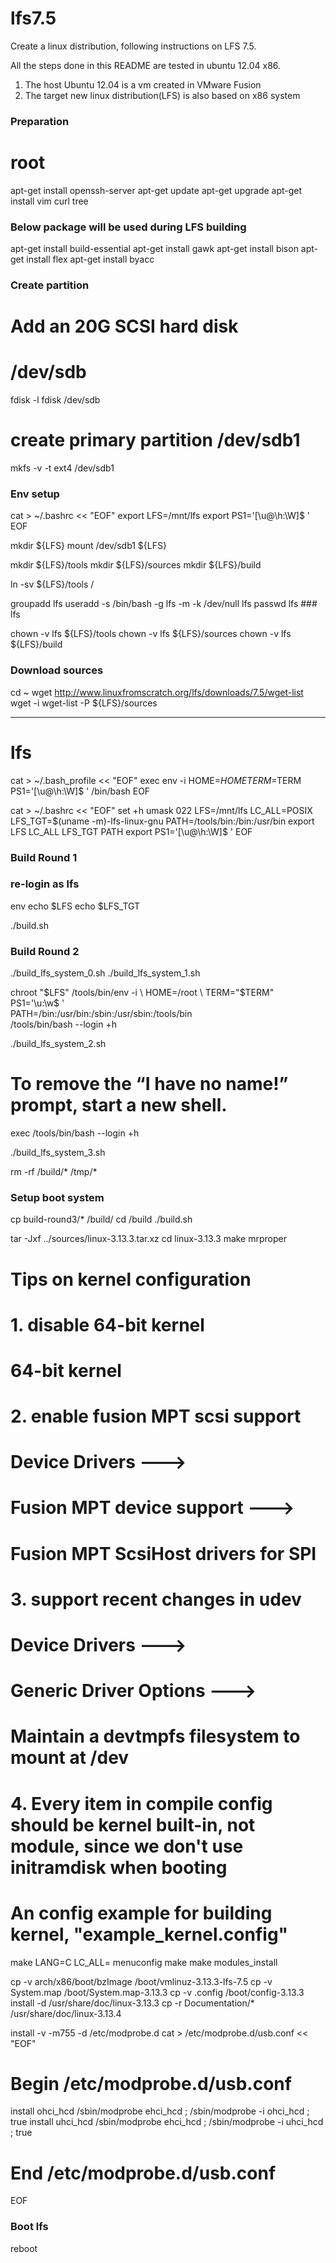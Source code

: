 lfs7.5
======

Create a linux distribution, following instructions on LFS 7.5.

All the steps done in this README are tested in ubuntu 12.04 x86.

1. The host Ubuntu 12.04 is a vm created in VMware Fusion
2. The target new linux distribution(LFS) is also based on x86 system

### Preparation ###
# root #

apt-get install openssh-server
apt-get update
apt-get upgrade
apt-get install vim curl tree

### Below package will be used during LFS building
apt-get install build-essential
apt-get install gawk
apt-get install bison
apt-get install flex
apt-get install byacc

### Create partition
# Add an 20G SCSI hard disk
# /dev/sdb

fdisk -l
fdisk /dev/sdb
# create primary partition /dev/sdb1
mkfs -v -t ext4 /dev/sdb1

### Env setup
cat > ~/.bashrc << "EOF"
export LFS=/mnt/lfs
export PS1='[\u@\h:\W]$ '
EOF

mkdir ${LFS}
mount /dev/sdb1 ${LFS}

mkdir ${LFS}/tools
mkdir ${LFS}/sources
mkdir ${LFS}/build

ln -sv ${LFS}/tools /

groupadd lfs
useradd -s /bin/bash -g lfs -m -k /dev/null lfs
passwd lfs  ### lfs

chown -v lfs ${LFS}/tools
chown -v lfs ${LFS}/sources
chown -v lfs ${LFS}/build

### Download sources
cd ~
wget http://www.linuxfromscratch.org/lfs/downloads/7.5/wget-list
wget -i wget-list -P ${LFS}/sources

----------------------------------------------------------------------

# lfs #

cat > ~/.bash_profile << "EOF"
exec env -i HOME=$HOME TERM=$TERM PS1='[\u@\h:\W]$ ' /bin/bash
EOF

cat > ~/.bashrc << "EOF"
set +h
umask 022
LFS=/mnt/lfs
LC_ALL=POSIX
LFS_TGT=$(uname -m)-lfs-linux-gnu
PATH=/tools/bin:/bin:/usr/bin
export LFS LC_ALL LFS_TGT PATH
export PS1='[\u@\h:\W]$ '
EOF

### Build Round 1 ###
### re-login as lfs
env
echo $LFS
echo $LFS_TGT

./build.sh

### Build Round 2 ###

./build_lfs_system_0.sh
./build_lfs_system_1.sh

chroot "$LFS" /tools/bin/env -i \
    HOME=/root                  \
    TERM="$TERM"                \
    PS1='\u:\w\$ '              \
    PATH=/bin:/usr/bin:/sbin:/usr/sbin:/tools/bin \
    /tools/bin/bash --login +h

./build_lfs_system_2.sh

# To remove the “I have no name!” prompt, start a new shell.
exec /tools/bin/bash --login +h

./build_lfs_system_3.sh

rm -rf /build/* /tmp/*

### Setup boot system ###

cp build-round3/* /build/
cd /build
./build.sh

tar -Jxf ../sources/linux-3.13.3.tar.xz
cd linux-3.13.3
make mrproper

# Tips on kernel configuration
# 1. disable 64-bit kernel
#   64-bit kernel
# 2. enable fusion MPT scsi support
#   Device Drivers  --->
#     Fusion MPT device support --->
#       Fusion MPT ScsiHost drivers for SPI
# 3. support recent changes in udev
#   Device Drivers  --->
#     Generic Driver Options  --->
#       Maintain a devtmpfs filesystem to mount at /dev
# 4. Every item in compile config should be kernel built-in, not module, since we don't use initramdisk when booting

# An config example for building kernel, "example_kernel.config"
make LANG=C LC_ALL= menuconfig
make
make modules_install

cp -v arch/x86/boot/bzImage /boot/vmlinuz-3.13.3-lfs-7.5
cp -v System.map /boot/System.map-3.13.3
cp -v .config /boot/config-3.13.3
install -d /usr/share/doc/linux-3.13.3
cp -r Documentation/* /usr/share/doc/linux-3.13.4

install -v -m755 -d /etc/modprobe.d
cat > /etc/modprobe.d/usb.conf << "EOF"
# Begin /etc/modprobe.d/usb.conf

install ohci_hcd /sbin/modprobe ehci_hcd ; /sbin/modprobe -i ohci_hcd ; true
install uhci_hcd /sbin/modprobe ehci_hcd ; /sbin/modprobe -i uhci_hcd ; true

# End /etc/modprobe.d/usb.conf
EOF

### Boot lfs ###

reboot


